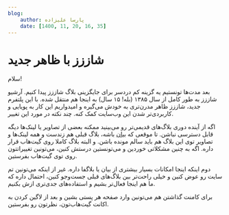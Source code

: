 ```yaml
---
blog:
    author: پارسا علیزاده
    date: [1400, 11, 20, 16, 35]
---
```

# شاززز با ظاهر جدید

سلام!

بعد مدت‌ها تونستیم یه گزینه کم دردسر برای جایگزینی بلاگ شاززز پیدا کنیم. آرشیو شاززز به طور کامل از سال ۱۳۸۵ (بله! ۱۵ سال) به اینجا هم منتقل شده. با این پلتفرم جدید، شاززز ظاهر مدرن‌تری به خودش می‌گیره و امیدواریم این کار به پویایی و کاربردی‌تر شدن این وب‌سایت کمک کنه. چند نکته در مورد این تغییر.

اگه از آینده دوری بلاگ‌های قدیمی‌تر رو می‌بینید ممکنه بعضی از تصاویر یا لینک‌ها دیگه قابل دسترسی نباشن. تا موقعی که [بیان](https://bayan.ir/) باشه،‌ بلاگ قبلی هم زندست و همه لینک‌ها و تصاویر توی این بلاگ هم باید سالم مونده باشن. و البته بلاگ کاملا روی گیت‌هاب قرار داره. اگه به چنین مشکلاتی خوردین و می‌تونستین درستش کنین، می‌تونین تغییراتتون روی توی گیت‌هاب بفرستین.

دوم اینکه اینجا امکانات بسیار بیشتری از بیان یا بلاگفا داره. غیر از اینکه می‌تونین تم سایت رو عوض کنین و خیلی راحت‌تر بین بلاگ‌های قبلی جست‌وجو کنین،‌ احتمال داره که ما هم اینجا فعال‌تر بشیم و استفاده‌‌های جدی‌تری ازش بکنیم.

برای کامنت گذاشتن هم می‌تونین وارد صفحه هر پستی بشین و بعد از لاگین کردن به اکانت گیت‌هاب‌تون، نظرتون رو بفرستین.
